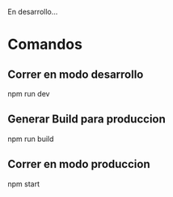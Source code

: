 En desarrollo...

# Comandos

## Correr en modo desarrollo
npm run dev

## Generar Build para produccion
npm run build

## Correr en modo produccion
npm start
    
